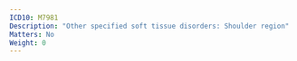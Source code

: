 ```yaml
---
ICD10: M7981
Description: "Other specified soft tissue disorders: Shoulder region"
Matters: No
Weight: 0
---
```


